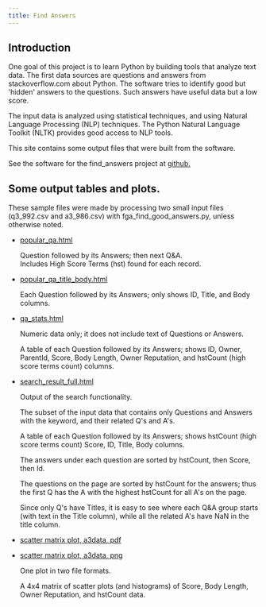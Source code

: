 ```yaml
---
title: Find Answers
---
```


## Introduction

One goal of this project is to learn Python by building tools
that analyze text data. The first data sources are questions and
answers from stackoverflow.com about Python. The software tries
to identify good but 'hidden' answers to the questions. Such
answers have useful data but a low score.

The input data is analyzed using statistical techniques,
and using Natural Language Processing (NLP) techniques.
The Python Natural Language Toolkit (NLTK)
provides good access to NLP tools.

This site contains some output files that were built
from the software.

See the software for the find_answers project at
[github.](https://github.com/clp/learn_python/tree/master/find_answers)

## Some output tables and plots.

These sample files were made by processing two small input files
(q3_992.csv and a3_986.csv) with fga_find_good_answers.py,
unless otherwise noted.

* [popular_qa.html](popular_qa.html)

  Question followed by its Answers; then next Q&A.  
  Includes High Score Terms (hst)
  found for each record.


* [popular_qa_title_body.html](popular_qa_title_body.html)

  Each Question followed by its Answers; only shows ID, Title, and Body
  columns.

* [qa_stats.html](qa_stats.html)

  Numeric data only;
  it does not include text of Questions or Answers.

  A table of each Question followed by its Answers;
  shows ID, Owner, ParentId,
  Score, Body Length, Owner Reputation, and hstCount
  (high score terms count) columns.

* [search_result_full.html](search_result_full.html)

  Output of the search functionality.

  The subset of the input data that contains only Questions
  and Answers with the keyword,
  and their related Q's and A's.

  A table of each Question followed by its Answers;
  shows
  hstCount
  (high score terms count)
  Score, ID, Title, Body
  columns.

  The answers under each question are sorted by hstCount,
  then Score, then Id.

  The questions on the page are sorted by hstCount
  for the answers; thus the first Q has the A with the highest
  hstCount for all A's on the page.

  Since only Q's have Titles, it is easy to see where each
  Q&A group starts (with text in the Title column), while all
  the related A's have NaN in the title column.

* [scatter matrix plot, a3data, pdf](scat_mat_plot_4x4_a3data.pdf)
* [scatter matrix plot, a3data, png](scat_mat_plot_4x4_a3data.png)

  One plot in two file formats.

  A 4x4 matrix of scatter plots (and histograms) of
  Score, Body Length, Owner Reputation, and hstCount data.

